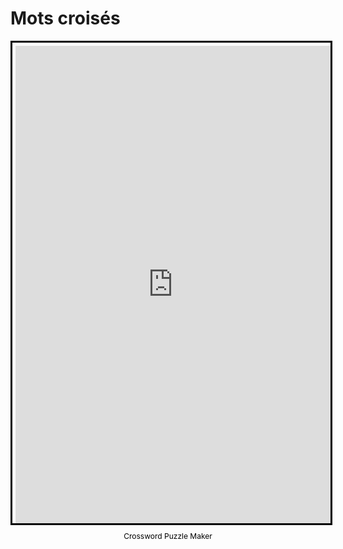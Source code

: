 # Mots croisés

<!DOCTYPE html>
<html>
<body>
<div style="margin:auto; display:flex; flex-direction:column; height:800px; max-width:800px">
    <iframe border="0" src="https://crosswordlabs.com/embed/2020-12-14-349" style="flex:1; width:100%; padding:5px 0px 0 5px; border:3px solid black; "></iframe>
    <a target="_blank" style="align-self:center; font-size:12px; color:black; padding-top:10px; text-decoration:none;text-align:center" href="https://crosswordlabs.com">Crossword Puzzle Maker</a>
</div>
</body>
</html>
